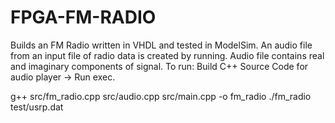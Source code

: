 # FPGA-FM-RADIO

Builds an FM Radio written in VHDL and tested in ModelSim.
An audio file from an input file of radio data is created by running.
Audio file contains real and imaginary components of signal.
To run: Build C++ Source Code for audio player -> Run exec.

g++ src/fm_radio.cpp src/audio.cpp src/main.cpp -o fm_radio
./fm_radio test/usrp.dat
